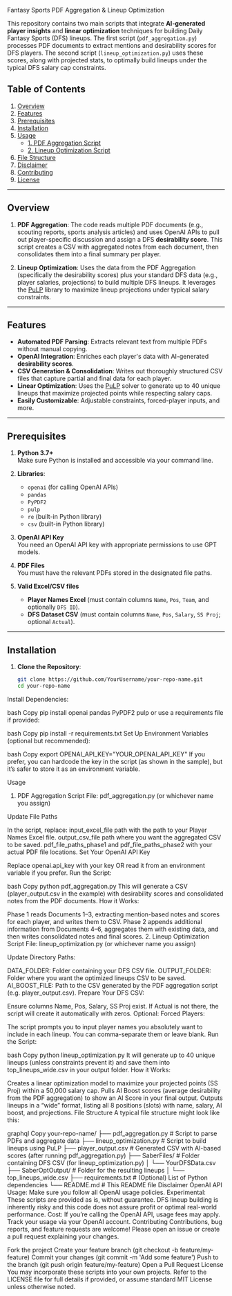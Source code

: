 Fantasy Sports PDF Aggregation & Lineup Optimization

This repository contains two main scripts that integrate **AI-generated player insights** and **linear optimization** techniques for building Daily Fantasy Sports (DFS) lineups. The first script (`pdf_aggregation.py`) processes PDF documents to extract mentions and desirability scores for DFS players. The second script (`lineup_optimization.py`) uses these scores, along with projected stats, to optimally build lineups under the typical DFS salary cap constraints.

## Table of Contents
1. [Overview](#overview)
2. [Features](#features)
3. [Prerequisites](#prerequisites)
4. [Installation](#installation)
5. [Usage](#usage)
   - [1. PDF Aggregation Script](#1-pdf-aggregation-script)
   - [2. Lineup Optimization Script](#2-lineup-optimization-script)
6. [File Structure](#file-structure)
7. [Disclaimer](#disclaimer)
8. [Contributing](#contributing)
9. [License](#license)

---

## Overview

1. **PDF Aggregation**: The code reads multiple PDF documents (e.g., scouting reports, sports analysis articles) and uses OpenAI APIs to pull out player-specific discussion and assign a DFS **desirability score**. This script creates a CSV with aggregated notes from each document, then consolidates them into a final summary per player.

2. **Lineup Optimization**: Uses the data from the PDF Aggregation (specifically the desirability scores) plus your standard DFS data (e.g., player salaries, projections) to build multiple DFS lineups. It leverages the [PuLP](https://coin-or.github.io/pulp/) library to maximize lineup projections under typical salary constraints.

---

## Features

- **Automated PDF Parsing**: Extracts relevant text from multiple PDFs without manual copying.
- **OpenAI Integration**: Enriches each player's data with AI-generated **desirability scores**.
- **CSV Generation & Consolidation**: Writes out thoroughly structured CSV files that capture partial and final data for each player.
- **Linear Optimization**: Uses the [PuLP](https://coin-or.github.io/pulp/) solver to generate up to 40 unique lineups that maximize projected points while respecting salary caps.
- **Easily Customizable**: Adjustable constraints, forced-player inputs, and more.

---

## Prerequisites

1. **Python 3.7+**  
   Make sure Python is installed and accessible via your command line.

2. **Libraries**:
   - `openai` (for calling OpenAI APIs)
   - `pandas`
   - `PyPDF2`
   - `pulp`
   - `re` (built-in Python library)
   - `csv` (built-in Python library)

3. **OpenAI API Key**  
   You need an OpenAI API key with appropriate permissions to use GPT models.

4. **PDF Files**  
   You must have the relevant PDFs stored in the designated file paths.

5. **Valid Excel/CSV files**  
   - **Player Names Excel** (must contain columns `Name`, `Pos`, `Team`, and optionally `DFS ID`).
   - **DFS Dataset CSV** (must contain columns `Name`, `Pos`, `Salary`, `SS Proj`; optional `Actual`).

---

## Installation

1. **Clone the Repository**:
   ```bash
   git clone https://github.com/YourUsername/your-repo-name.git
   cd your-repo-name
Install Dependencies:

bash
Copy
pip install openai pandas PyPDF2 pulp
or use a requirements file if provided:

bash
Copy
pip install -r requirements.txt
Set Up Environment Variables (optional but recommended):

bash
Copy
export OPENAI_API_KEY="YOUR_OPENAI_API_KEY"
If you prefer, you can hardcode the key in the script (as shown in the sample), but it’s safer to store it as an environment variable.

Usage
1. PDF Aggregation Script
File: pdf_aggregation.py (or whichever name you assign)

Update File Paths

In the script, replace:
input_excel_file path with the path to your Player Names Excel file.
output_csv_file path where you want the aggregated CSV to be saved.
pdf_file_paths_phase1 and pdf_file_paths_phase2 with your actual PDF file locations.
Set Your OpenAI API Key

Replace openai.api_key with your key OR read it from an environment variable if you prefer.
Run the Script:

bash
Copy
python pdf_aggregation.py
This will generate a CSV (player_output.csv in the example) with desirability scores and consolidated notes from the PDF documents.
How it Works:

Phase 1 reads Documents 1–3, extracting mention-based notes and scores for each player, and writes them to CSV.
Phase 2 appends additional information from Documents 4–6, aggregates them with existing data, and then writes consolidated notes and final scores.
2. Lineup Optimization Script
File: lineup_optimization.py (or whichever name you assign)

Update Directory Paths:

DATA_FOLDER: Folder containing your DFS CSV file.
OUTPUT_FOLDER: Folder where you want the optimized lineups CSV to be saved.
AI_BOOST_FILE: Path to the CSV generated by the PDF aggregation script (e.g. player_output.csv).
Prepare Your DFS CSV:

Ensure columns Name, Pos, Salary, SS Proj exist.
If Actual is not there, the script will create it automatically with zeros.
Optional: Forced Players:

The script prompts you to input player names you absolutely want to include in each lineup. You can comma-separate them or leave blank.
Run the Script:

bash
Copy
python lineup_optimization.py
It will generate up to 40 unique lineups (unless constraints prevent it) and save them into top_lineups_wide.csv in your output folder.
How it Works:

Creates a linear optimization model to maximize your projected points (SS Proj) within a 50,000 salary cap.
Pulls AI Boost scores (average desirability from the PDF aggregation) to show an AI Score in your final output.
Outputs lineups in a “wide” format, listing all 8 positions (slots) with name, salary, AI boost, and projections.
File Structure
A typical file structure might look like this:

graphql
Copy
your-repo-name/
├── pdf_aggregation.py             # Script to parse PDFs and aggregate data
├── lineup_optimization.py         # Script to build lineups using PuLP
├── player_output.csv              # Generated CSV with AI-based scores (after running pdf_aggregation.py)
├── SaberFiles/                    # Folder containing DFS CSV (for lineup_optimization.py)
│   └── YourDFSData.csv
├── SaberOptOutput/                # Folder for the resulting lineups
│   └── top_lineups_wide.csv
├── requirements.txt               # (Optional) List of Python dependencies
└── README.md                      # This README file
Disclaimer
OpenAI API Usage: Make sure you follow all OpenAI usage policies.
Experimental: These scripts are provided as is, without guarantee. DFS lineup building is inherently risky and this code does not assure profit or optimal real-world performance.
Cost: If you’re calling the OpenAI API, usage fees may apply. Track your usage via your OpenAI account.
Contributing
Contributions, bug reports, and feature requests are welcome! Please open an issue or create a pull request explaining your changes.

Fork the project
Create your feature branch (git checkout -b feature/my-feature)
Commit your changes (git commit -m 'Add some feature')
Push to the branch (git push origin feature/my-feature)
Open a Pull Request
License
You may incorporate these scripts into your own projects. Refer to the LICENSE file for full details if provided, or assume standard MIT License unless otherwise noted.
